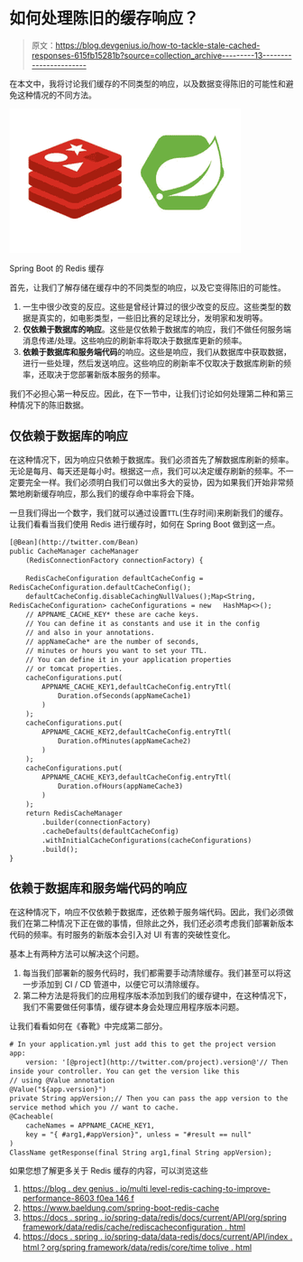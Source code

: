 # 如何处理陈旧的缓存响应？

> 原文：<https://blog.devgenius.io/how-to-tackle-stale-cached-responses-615fb15281b?source=collection_archive---------13----------------------->

在本文中，我将讨论我们缓存的不同类型的响应，以及数据变得陈旧的可能性和避免这种情况的不同方法。

![](img/5966a12a2d964d4016fe0a9ac1d91211.png)

Spring Boot 的 Redis 缓存

首先，让我们了解存储在缓存中的不同类型的响应，以及它变得陈旧的可能性。

1.  一生中很少改变的反应。这些是曾经计算过的很少改变的反应。这些类型的数据是真实的，如电影类型，一些旧比赛的足球比分，发明家和发明等。
2.  **仅依赖于数据库的响应**。这些是仅依赖于数据库的响应，我们不做任何服务端消息传递/处理。这些响应的刷新率将取决于数据库更新的频率。
3.  **依赖于数据库和服务端代码**的响应。这些是响应，我们从数据库中获取数据，进行一些处理，然后发送响应。这些响应的刷新率不仅取决于数据库刷新的频率，还取决于您部署新版本服务的频率。

我们不必担心第一种反应。因此，在下一节中，让我们讨论如何处理第二种和第三种情况下的陈旧数据。

## 仅依赖于数据库的响应

在这种情况下，因为响应只依赖于数据库。我们必须首先了解数据库刷新的频率。无论是每月、每天还是每小时。根据这一点，我们可以决定缓存刷新的频率。不一定要完全一样。我们必须明白我们可以做出多大的妥协，因为如果我们开始非常频繁地刷新缓存响应，那么我们的缓存命中率将会下降。

一旦我们得出一个数字，我们就可以通过设置`TTL`(生存时间)来刷新我们的缓存。让我们看看当我们使用 Redis 进行缓存时，如何在 Spring Boot 做到这一点。

```
[@Bean](http://twitter.com/Bean)
public CacheManager cacheManager
    (RedisConnectionFactory connectionFactory) {

    RedisCacheConfiguration defaultCacheConfig =               RedisCacheConfiguration.defaultCacheConfig();
    defaultCacheConfig.disableCachingNullValues();Map<String, RedisCacheConfiguration> cacheConfigurations = new   HashMap<>();
    // APPNAME_CACHE_KEY* these are cache keys. 
    // You can define it as constants and use it in the config 
    // and also in your annotations.
    // appNameCache* are the number of seconds, 
    // minutes or hours you want to set your TTL. 
    // You can define it in your application properties
    // or tomcat properties. 
    cacheConfigurations.put(
        APPNAME_CACHE_KEY1,defaultCacheConfig.entryTtl(
            Duration.ofSeconds(appNameCache1)
        )
    );
    cacheConfigurations.put(
        APPNAME_CACHE_KEY2,defaultCacheConfig.entryTtl(
            Duration.ofMinutes(appNameCache2)
        )
    );
    cacheConfigurations.put(
        APPNAME_CACHE_KEY3,defaultCacheConfig.entryTtl(
            Duration.ofHours(appNameCache3)
        )
    );
    return RedisCacheManager
        .builder(connectionFactory)
        .cacheDefaults(defaultCacheConfig)
        .withInitialCacheConfigurations(cacheConfigurations)
        .build();
}
```

## 依赖于数据库和服务端代码的响应

在这种情况下，响应不仅依赖于数据库，还依赖于服务端代码。因此，我们必须做我们在第二种情况下正在做的事情，但除此之外，我们还必须考虑我们部署新版本代码的频率。有时服务的新版本会引入对 UI 有害的突破性变化。

基本上有两种方法可以解决这个问题。

1.  每当我们部署新的服务代码时，我们都需要手动清除缓存。我们甚至可以将这一步添加到 CI / CD 管道中，以便它可以清除缓存。
2.  第二种方法是将我们的应用程序版本添加到我们的缓存键中，在这种情况下，我们不需要做任何事情，缓存键本身会处理应用程序版本问题。

让我们看看如何在《春靴》中完成第二部分。

```
# In your application.yml just add this to get the project version
app:
    version: '[@project](http://twitter.com/project).version@'// Then inside your controller. You can get the version like this 
// using @Value annotation
@Value("${app.version}")
private String appVersion;// Then you can pass the app version to the service method which you // want to cache. 
@Cacheable(
    cacheNames = APPNAME_CACHE_KEY1, 
    key = "{ #arg1,#appVersion}", unless = "#result == null"
)
ClassName getResponse(final String arg1,final String appVersion);
```

如果您想了解更多关于 Redis 缓存的内容，可以浏览这些

1.  [https://blog . dev genius . io/multi level-redis-caching-to-improve-performance-8603 f0ea 146 f](/multilevel-redis-caching-to-improve-performance-8603f0ea146f)
2.  https://www.baeldung.com/spring-boot-redis-cache
3.  [https://docs . spring . io/spring-data/redis/docs/current/API/org/spring framework/data/redis/cache/rediscacheconfiguration . html](https://docs.spring.io/spring-data/redis/docs/current/api/org/springframework/data/redis/cache/RedisCacheConfiguration.html)
4.  [https://docs . spring . io/spring-data/data-redis/docs/current/API/index . html？org/spring framework/data/redis/core/time tolive . html](https://docs.spring.io/spring-data/data-redis/docs/current/api/index.html?org/springframework/data/redis/core/TimeToLive.html)